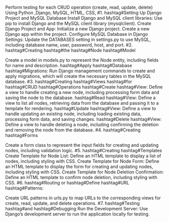  Perform testing for each CRUD operation (create, read, update, delete) Using Python ,Django, MySQL, HTML, CSS, 
#1. hashtag#Setting Up Django Project and MySQL Database
Install Django and MySQL client libraries:
Use pip to install Django and the MySQL client library (mysqlclient).
Create Django Project and App:
Initialize a new Django project.
Create a new Django app within the project.
Configure MySQL Database in Django Settings:
Update the DATABASES setting in settings.py
 to use MySQL, including database name, user, password, host, and port.
#2. hashtag#Creating hashtag#the hashtag#Node hashtag#Model

Create a model in models.py
 to represent the Node entity, including fields for name and description.
hashtag#Apply hashtag#Database hashtag#Migrations:
Run Django management commands to create and apply migrations, which will create the necessary tables in the MySQL database.
#3. hashtag#Creating hashtag#Views hashtag#for hashtag#CRUD hashtag#Operations
hashtag#Create hashtag#View:
Define a view to handle creating a new node, including processing form data and saving the node to the database.
hashtag#Read hashtag#View:
Define a view to list all nodes, retrieving data from the database and passing it to a template for rendering.
hashtag#Update hashtag#View:
Define a view to handle updating an existing node, including loading existing data, processing form data, and saving changes.
hashtag#Delete hashtag#View:
Define a view to handle deleting a node, including confirming the deletion and removing the node from the database.
#4. hashtag#Creating hashtag#Forms

Create a form class to represent the input fields for creating and updating nodes, including validation logic.
#5. hashtag#Creating hashtag#Templates
Create Template for Node List:
Define an HTML template to display a list of nodes, including styling with CSS.
Create Template for Node Form:
Define an HTML template to display the form for creating and updating nodes, including styling with CSS.
Create Template for Node Deletion Confirmation:
Define an HTML template to confirm node deletion, including styling with CSS.
#6. hashtag#Routing or hashtag#Define hashtag#URL hashtag#Patterns:

Create URL patterns in urls.py
 to map URLs to the corresponding views for create, read, update, and delete operations.
#7. hashtag#Testing hashtag#and hashtag#Debugging
Run the Development Server:
Use Django’s development server to run the application locally for testing.
